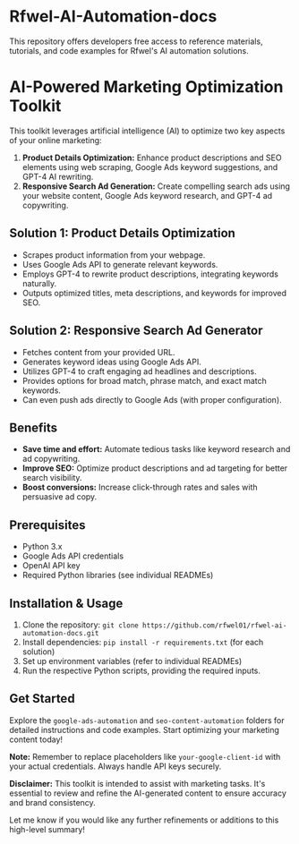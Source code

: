 # Rfwel-AI-Automation-docs
This repository offers developers free access to reference materials, tutorials, and code examples for Rfwel's AI automation solutions. 

# AI-Powered Marketing Optimization Toolkit

This toolkit leverages artificial intelligence (AI) to optimize two key aspects of your online marketing:

1. **Product Details Optimization:** Enhance product descriptions and SEO elements using web scraping, Google Ads keyword suggestions, and GPT-4 AI rewriting.
2. **Responsive Search Ad Generation:** Create compelling search ads using your website content, Google Ads keyword research, and GPT-4 ad copywriting.

## Solution 1: Product Details Optimization

* Scrapes product information from your webpage.
* Uses Google Ads API to generate relevant keywords.
* Employs GPT-4 to rewrite product descriptions, integrating keywords naturally.
* Outputs optimized titles, meta descriptions, and keywords for improved SEO.

## Solution 2: Responsive Search Ad Generator

* Fetches content from your provided URL.
* Generates keyword ideas using Google Ads API.
* Utilizes GPT-4 to craft engaging ad headlines and descriptions.
* Provides options for broad match, phrase match, and exact match keywords.
* Can even push ads directly to Google Ads (with proper configuration).

## Benefits

* **Save time and effort:** Automate tedious tasks like keyword research and ad copywriting.
* **Improve SEO:** Optimize product descriptions and ad targeting for better search visibility.
* **Boost conversions:** Increase click-through rates and sales with persuasive ad copy.

## Prerequisites

* Python 3.x
* Google Ads API credentials
* OpenAI API key
* Required Python libraries (see individual READMEs)

## Installation & Usage

1. Clone the repository: `git clone https://github.com/rfwel01/rfwel-ai-automation-docs.git`
2. Install dependencies: `pip install -r requirements.txt` (for each solution)
3. Set up environment variables (refer to individual READMEs)
4. Run the respective Python scripts, providing the required inputs.

## Get Started

Explore the `google-ads-automation` and `seo-content-automation` folders for detailed instructions and code examples. Start optimizing your marketing content today!

**Note:** Remember to replace placeholders like `your-google-client-id` with your actual credentials. Always handle API keys securely.

**Disclaimer:** This toolkit is intended to assist with marketing tasks. It's essential to review and refine the AI-generated content to ensure accuracy and brand consistency.

Let me know if you would like any further refinements or additions to this high-level summary! 
